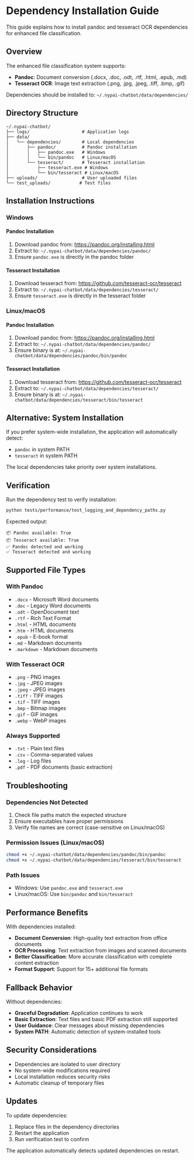 # Dependency Installation Guide

This guide explains how to install pandoc and tesseract OCR dependencies for enhanced file classification.

## Overview

The enhanced file classification system supports:
- **Pandoc**: Document conversion (.docx, .doc, .odt, .rtf, .html, .epub, .md)
- **Tesseract OCR**: Image text extraction (.png, .jpg, .jpeg, .tiff, .bmp, .gif)

Dependencies should be installed to: `~/.nypai-chatbot/data/dependencies/`

## Directory Structure

```
~/.nypai-chatbot/
├── logs/                    # Application logs
├── data/
│   └── dependencies/        # Local dependencies
│       ├── pandoc/          # Pandoc installation
│       │   ├── pandoc.exe   # Windows
│       │   └── bin/pandoc   # Linux/macOS
│       └── tesseract/       # Tesseract installation
│           ├── tesseract.exe # Windows
│           └── bin/tesseract # Linux/macOS
├── uploads/                 # User uploaded files
└── test_uploads/           # Test files
```

## Installation Instructions

### Windows

#### Pandoc Installation
1. Download pandoc from: https://pandoc.org/installing.html
2. Extract to: `~/.nypai-chatbot/data/dependencies/pandoc/`
3. Ensure `pandoc.exe` is directly in the pandoc folder

#### Tesseract Installation
1. Download tesseract from: https://github.com/tesseract-ocr/tesseract
2. Extract to: `~/.nypai-chatbot/data/dependencies/tesseract/`
3. Ensure `tesseract.exe` is directly in the tesseract folder

### Linux/macOS

#### Pandoc Installation
1. Download pandoc from: https://pandoc.org/installing.html
2. Extract to: `~/.nypai-chatbot/data/dependencies/pandoc/`
3. Ensure binary is at: `~/.nypai-chatbot/data/dependencies/pandoc/bin/pandoc`

#### Tesseract Installation
1. Download tesseract from: https://github.com/tesseract-ocr/tesseract
2. Extract to: `~/.nypai-chatbot/data/dependencies/tesseract/`
3. Ensure binary is at: `~/.nypai-chatbot/data/dependencies/tesseract/bin/tesseract`

## Alternative: System Installation

If you prefer system-wide installation, the application will automatically detect:
- `pandoc` in system PATH
- `tesseract` in system PATH

The local dependencies take priority over system installations.

## Verification

Run the dependency test to verify installation:

```bash
python tests/performance/test_logging_and_dependency_paths.py
```

Expected output:
```
📦 Pandoc available: True
📦 Tesseract available: True
✅ Pandoc detected and working
✅ Tesseract detected and working
```

## Supported File Types

### With Pandoc
- `.docx` - Microsoft Word documents
- `.doc` - Legacy Word documents
- `.odt` - OpenDocument text
- `.rtf` - Rich Text Format
- `.html` - HTML documents
- `.htm` - HTML documents
- `.epub` - E-book format
- `.md` - Markdown documents
- `.markdown` - Markdown documents

### With Tesseract OCR
- `.png` - PNG images
- `.jpg` - JPEG images
- `.jpeg` - JPEG images
- `.tiff` - TIFF images
- `.tif` - TIFF images
- `.bmp` - Bitmap images
- `.gif` - GIF images
- `.webp` - WebP images

### Always Supported
- `.txt` - Plain text files
- `.csv` - Comma-separated values
- `.log` - Log files
- `.pdf` - PDF documents (basic extraction)

## Troubleshooting

### Dependencies Not Detected
1. Check file paths match the expected structure
2. Ensure executables have proper permissions
3. Verify file names are correct (case-sensitive on Linux/macOS)

### Permission Issues (Linux/macOS)
```bash
chmod +x ~/.nypai-chatbot/data/dependencies/pandoc/bin/pandoc
chmod +x ~/.nypai-chatbot/data/dependencies/tesseract/bin/tesseract
```

### Path Issues
- Windows: Use `pandoc.exe` and `tesseract.exe`
- Linux/macOS: Use `bin/pandoc` and `bin/tesseract`

## Performance Benefits

With dependencies installed:
- **Document Conversion**: High-quality text extraction from office documents
- **OCR Processing**: Text extraction from images and scanned documents
- **Better Classification**: More accurate classification with complete content extraction
- **Format Support**: Support for 15+ additional file formats

## Fallback Behavior

Without dependencies:
- **Graceful Degradation**: Application continues to work
- **Basic Extraction**: Text files and basic PDF extraction still supported
- **User Guidance**: Clear messages about missing dependencies
- **System PATH**: Automatic detection of system-installed tools

## Security Considerations

- Dependencies are isolated to user directory
- No system-wide modifications required
- Local installation reduces security risks
- Automatic cleanup of temporary files

## Updates

To update dependencies:
1. Replace files in the dependency directories
2. Restart the application
3. Run verification test to confirm

The application automatically detects updated dependencies on restart.
